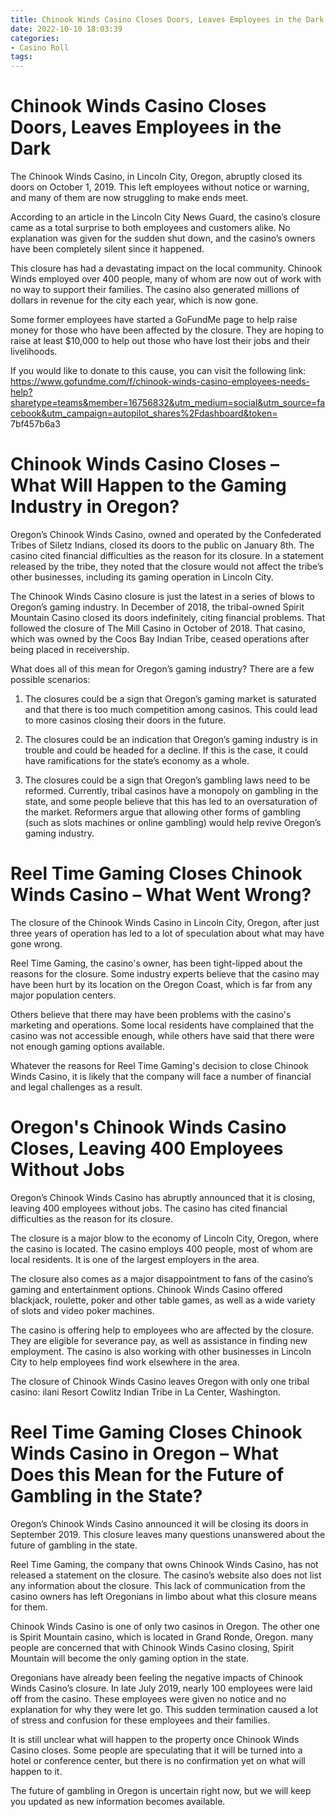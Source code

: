 ```yaml
---
title: Chinook Winds Casino Closes Doors, Leaves Employees in the Dark
date: 2022-10-10 18:03:39
categories:
- Casino Roll
tags:
---
```



#  Chinook Winds Casino Closes Doors, Leaves Employees in the Dark

The Chinook Winds Casino, in Lincoln City, Oregon, abruptly closed its doors on October 1, 2019. This left employees without notice or warning, and many of them are now struggling to make ends meet.

According to an article in the Lincoln City News Guard, the casino’s closure came as a total surprise to both employees and customers alike. No explanation was given for the sudden shut down, and the casino’s owners have been completely silent since it happened.

This closure has had a devastating impact on the local community. Chinook Winds employed over 400 people, many of whom are now out of work with no way to support their families. The casino also generated millions of dollars in revenue for the city each year, which is now gone.

Some former employees have started a GoFundMe page to help raise money for those who have been affected by the closure. They are hoping to raise at least $10,000 to help out those who have lost their jobs and their livelihoods.

If you would like to donate to this cause, you can visit the following link: https://www.gofundme.com/f/chinook-winds-casino-employees-needs-help?sharetype=teams&member=16756832&utm_medium=social&utm_source=facebook&utm_campaign=autopilot_shares%2Fdashboard&token=
7bf457b6a3

#  Chinook Winds Casino Closes – What Will Happen to the Gaming Industry in Oregon?

Oregon’s Chinook Winds Casino, owned and operated by the Confederated Tribes of Siletz Indians, closed its doors to the public on January 8th. The casino cited financial difficulties as the reason for its closure. In a statement released by the tribe, they noted that the closure would not affect the tribe’s other businesses, including its gaming operation in Lincoln City.

The Chinook Winds Casino closure is just the latest in a series of blows to Oregon’s gaming industry. In December of 2018, the tribal-owned Spirit Mountain Casino closed its doors indefinitely, citing financial problems. That followed the closure of The Mill Casino in October of 2018. That casino, which was owned by the Coos Bay Indian Tribe, ceased operations after being placed in receivership.

What does all of this mean for Oregon’s gaming industry? There are a few possible scenarios:

1) The closures could be a sign that Oregon’s gaming market is saturated and that there is too much competition among casinos. This could lead to more casinos closing their doors in the future.

2) The closures could be an indication that Oregon’s gaming industry is in trouble and could be headed for a decline. If this is the case, it could have ramifications for the state’s economy as a whole.

3) The closures could be a sign that Oregon’s gambling laws need to be reformed. Currently, tribal casinos have a monopoly on gambling in the state, and some people believe that this has led to an oversaturation of the market. Reformers argue that allowing other forms of gambling (such as slots machines or online gambling) would help revive Oregon’s gaming industry.

#  Reel Time Gaming Closes Chinook Winds Casino – What Went Wrong?

The closure of the Chinook Winds Casino in Lincoln City, Oregon, after just three years of operation has led to a lot of speculation about what may have gone wrong.

Reel Time Gaming, the casino's owner, has been tight-lipped about the reasons for the closure. Some industry experts believe that the casino may have been hurt by its location on the Oregon Coast, which is far from any major population centers.

Others believe that there may have been problems with the casino's marketing and operations. Some local residents have complained that the casino was not accessible enough, while others have said that there were not enough gaming options available.

Whatever the reasons for Reel Time Gaming's decision to close Chinook Winds Casino, it is likely that the company will face a number of financial and legal challenges as a result.

#  Oregon's Chinook Winds Casino Closes, Leaving 400 Employees Without Jobs

Oregon’s Chinook Winds Casino has abruptly announced that it is closing, leaving 400 employees without jobs. The casino has cited financial difficulties as the reason for its closure.

The closure is a major blow to the economy of Lincoln City, Oregon, where the casino is located. The casino employs 400 people, most of whom are local residents. It is one of the largest employers in the area.

The closure also comes as a major disappointment to fans of the casino’s gaming and entertainment options. Chinook Winds Casino offered blackjack, roulette, poker and other table games, as well as a wide variety of slots and video poker machines.

The casino is offering help to employees who are affected by the closure. They are eligible for severance pay, as well as assistance in finding new employment. The casino is also working with other businesses in Lincoln City to help employees find work elsewhere in the area.

The closure of Chinook Winds Casino leaves Oregon with only one tribal casino: ilani Resort Cowlitz Indian Tribe in La Center, Washington.

#  Reel Time Gaming Closes Chinook Winds Casino in Oregon – What Does this Mean for the Future of Gambling in the State?

Oregon’s Chinook Winds Casino announced it will be closing its doors in September 2019. This closure leaves many questions unanswered about the future of gambling in the state.

Reel Time Gaming, the company that owns Chinook Winds Casino, has not released a statement on the closure. The casino’s website also does not list any information about the closure. This lack of communication from the casino owners has left Oregonians in limbo about what this closure means for them.

Chinook Winds Casino is one of only two casinos in Oregon. The other one is Spirit Mountain casino, which is located in Grand Ronde, Oregon. many people are concerned that with Chinook Winds Casino closing, Spirit Mountain will become the only gaming option in the state.

Oregonians have already been feeling the negative impacts of Chinook Winds Casino’s closure. In late July 2019, nearly 100 employees were laid off from the casino. These employees were given no notice and no explanation for why they were let go. This sudden termination caused a lot of stress and confusion for these employees and their families.

It is still unclear what will happen to the property once Chinook Winds Casino closes. Some people are speculating that it will be turned into a hotel or conference center, but there is no confirmation yet on what will happen to it.

The future of gambling in Oregon is uncertain right now, but we will keep you updated as new information becomes available.